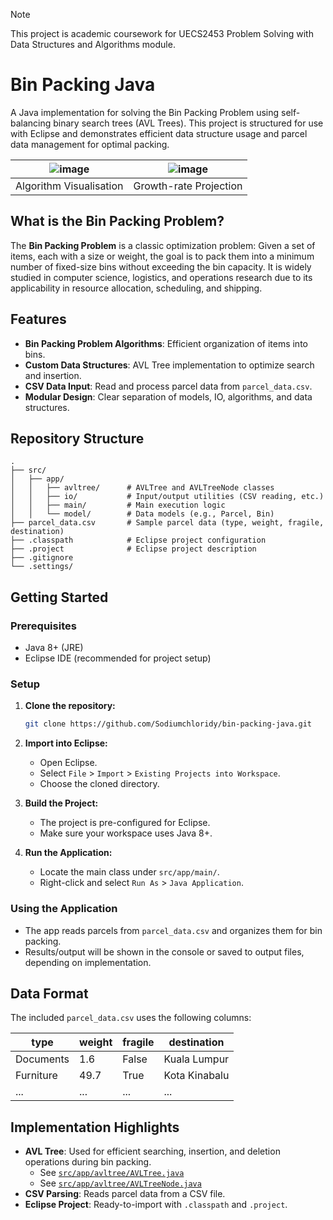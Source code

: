 > [!NOTE]
> This project is academic coursework for UECS2453 Problem Solving with Data Structures and Algorithms module.

# Bin Packing Java
A Java implementation for solving the Bin Packing Problem using self-balancing binary search trees (AVL Trees). This project is structured for use with Eclipse and demonstrates efficient data structure usage and parcel data management for optimal packing.

| ![image](https://github.com/user-attachments/assets/75234e0c-f87a-43a7-95ea-64c5819ceefe) | ![image](https://github.com/user-attachments/assets/411fca65-0553-4b3f-b97b-46495070a7e9) |
|:---:|:---:|
| Algorithm Visualisation | Growth-rate Projection |
## What is the Bin Packing Problem?

The **Bin Packing Problem** is a classic optimization problem:
Given a set of items, each with a size or weight, the goal is to pack them into a minimum number of fixed-size bins without exceeding the bin capacity.
It is widely studied in computer science, logistics, and operations research due to its applicability in resource allocation, scheduling, and shipping.

## Features

- **Bin Packing Problem Algorithms**: Efficient organization of items into bins.
- **Custom Data Structures**: AVL Tree implementation to optimize search and insertion.
- **CSV Data Input**: Read and process parcel data from `parcel_data.csv`.
- **Modular Design**: Clear separation of models, IO, algorithms, and data structures.

## Repository Structure

```
.
├── src/
│   ├── app/
│   │   ├── avltree/      # AVLTree and AVLTreeNode classes
│   │   ├── io/           # Input/output utilities (CSV reading, etc.)
│   │   ├── main/         # Main execution logic
│   │   └── model/        # Data models (e.g., Parcel, Bin)
├── parcel_data.csv       # Sample parcel data (type, weight, fragile, destination)
├── .classpath            # Eclipse project configuration
├── .project              # Eclipse project description
├── .gitignore
└── .settings/
```

## Getting Started

### Prerequisites

- Java 8+ (JRE)
- Eclipse IDE (recommended for project setup)

### Setup

1. **Clone the repository:**
   ```bash
   git clone https://github.com/Sodiumchloridy/bin-packing-java.git
   ```

2. **Import into Eclipse:**
   - Open Eclipse.
   - Select `File` > `Import` > `Existing Projects into Workspace`.
   - Choose the cloned directory.

3. **Build the Project:**
   - The project is pre-configured for Eclipse.
   - Make sure your workspace uses Java 8+.

4. **Run the Application:**
   - Locate the main class under `src/app/main/`.
   - Right-click and select `Run As` > `Java Application`.

### Using the Application

- The app reads parcels from `parcel_data.csv` and organizes them for bin packing.
- Results/output will be shown in the console or saved to output files, depending on implementation.

## Data Format

The included `parcel_data.csv` uses the following columns:

| type       | weight | fragile | destination    |
|------------|--------|---------|----------------|
| Documents  | 1.6    | False   | Kuala Lumpur   |
| Furniture  | 49.7   | True    | Kota Kinabalu  |
| ...        | ...    | ...     | ...            |

## Implementation Highlights

- **AVL Tree**: Used for efficient searching, insertion, and deletion operations during bin packing.
  - See [`src/app/avltree/AVLTree.java`](src/app/avltree/AVLTree.java)
  - See [`src/app/avltree/AVLTreeNode.java`](src/app/avltree/AVLTreeNode.java)
- **CSV Parsing**: Reads parcel data from a CSV file.
- **Eclipse Project**: Ready-to-import with `.classpath` and `.project`.
